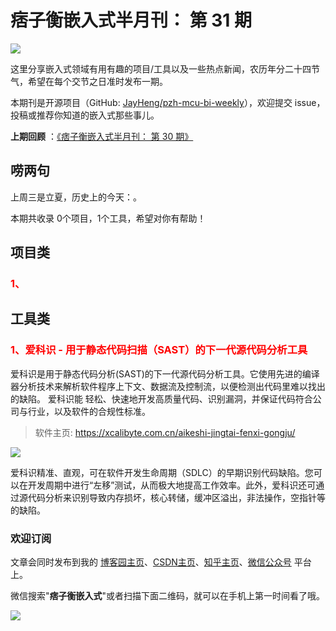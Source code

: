 # 痞子衡嵌入式半月刊： 第 31 期

![](http://henjay724.com/image/cnblogs/pzh_mcu_bi_weekly.PNG)

这里分享嵌入式领域有用有趣的项目/工具以及一些热点新闻，农历年分二十四节气，希望在每个交节之日准时发布一期。

本期刊是开源项目（GitHub: [JayHeng/pzh-mcu-bi-weekly](https://github.com/JayHeng/pzh-mcu-bi-weekly)），欢迎提交 issue，投稿或推荐你知道的嵌入式那些事儿。

**上期回顾** ：[《痞子衡嵌入式半月刊： 第 30 期》](https://www.cnblogs.com/henjay724/p/14702657.html)

## 唠两句

上周三是立夏，历史上的今天：。

本期共收录 0个项目，1个工具，希望对你有帮助！

## 项目类

### <font color="red">1、</font>



## 工具类

### <font color="red">1、爱科识 - 用于静态代码扫描（SAST）的下一代源代码分析工具</font>

爱科识是用于静态代码分析(SAST)的下一代源代码分析工具。它使用先进的编译 器分析技术来解析软件程序上下文、数据流及控制流，以便检测出代码里难以找出的缺陷。 爱科识能 轻松、快速地开发高质量代码、识别漏洞，并保证代码符合公司与行业，以及软件的合规性标准。

> 软件主页: https://xcalibyte.com.cn/aikeshi-jingtai-fenxi-gongju/

![](http://henjay724.com/image/biweekly20210516/aikeshi-flow.PNG)

爱科识精准、直观，可在软件开发生命周期（SDLC）的早期识别代码缺陷。您可以在开发周期中进行“左移”测试，从而极大地提高工作效率。此外，爱科识还可通过源代码分析来识别导致内存损坏，核心转储，缓冲区溢出，非法操作，空指针等的缺陷。

### 欢迎订阅

文章会同时发布到我的 [博客园主页](https://www.cnblogs.com/henjay724/)、[CSDN主页](https://blog.csdn.net/henjay724)、[知乎主页](https://www.zhihu.com/people/henjay724)、[微信公众号](http://weixin.sogou.com/weixin?type=1&query=痞子衡嵌入式) 平台上。

微信搜索"__痞子衡嵌入式__"或者扫描下面二维码，就可以在手机上第一时间看了哦。

![](http://henjay724.com/image/github/pzhMcu_qrcode_258x258.jpg)

